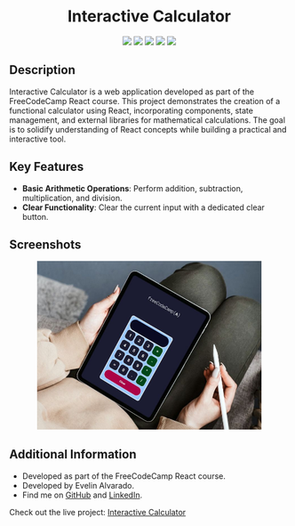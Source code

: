 <div align="center"> 
  <h1>Interactive Calculator</h1>
</div>
<div align="center"> 
  <img src="https://img.shields.io/badge/JavaScript-F7DF1E?style=for-the-badge&logo=javascript&logoColor=black"  /> 
  <img src="https://img.shields.io/badge/HTML5-E34F26?style=for-the-badge&logo=html5&logoColor=white">
  <img src="https://img.shields.io/badge/CSS3-1572B6?style=for-the-badge&logo=css3&logoColor=white">
  <img src="https://img.shields.io/badge/React-20232A?style=for-the-badge&logo=react&logoColor=61DAFB" />
  <img src="https://img.shields.io/badge/Math.js-DC3912?style=for-the-badge&logo=npm&logoColor=white" />
</div>

## Description

Interactive Calculator is a web application developed as part of the FreeCodeCamp React course. This project demonstrates the creation of a functional calculator using React, incorporating components, state management, and external libraries for mathematical calculations. The goal is to solidify understanding of React concepts while building a practical and interactive tool.

## Key Features

- **Basic Arithmetic Operations**: Perform addition, subtraction, multiplication, and division.
- **Clear Functionality**: Clear the current input with a dedicated clear button.

## Screenshots

<div align="center" >
  <img src="public/project-interactive-calculator.jpg" width="80%" />
</div>

## Additional Information
- Developed as part of the FreeCodeCamp React course.
- Developed by Evelin Alvarado.
- Find me on [GitHub](https://github.com/EvelinAlvarado) and [LinkedIn](https://www.linkedin.com/in/evelinalvarado/).

Check out the live project: [Interactive Calculator](https://project3-interactive-calculator.vercel.app/)

